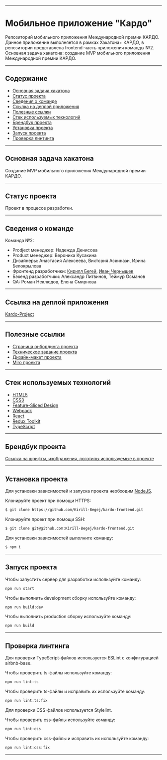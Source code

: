 ___
# Мобильное приложение "Кардо"
Репозиторий мобильного приложения Международной премии КАРДО. Данное приложение выполняется в рамках Хакатона+ КАРДО, в репозитории представлена frontend-часть приложения команды №2. Основная задача хакатона: создание MVP мобильного приложения Международной премии КАРДО.
___

## Содержание
- [Основная задача хакатона](#основная-задача-хакатона)
- [Статус проекта](#статус-проекта)
- [Сведения о команде](#сведения-о-команде)
- [Ссылка на деплой приложения](#ссылка-на-деплой-приложения)
- [Полезные ссылки](#полезные-ссылки)
- [Стек используемых технологий](#стек-используемых-технологий)
- [Брендбук проекта](#брендбук-проекта)
- [Установка проекта](#установка-проекта)
- [Запуск проекта](#запуск-проекта)
- [Проверка линтинга](#проверка-линтинга)
___

## Основная задача хакатона
Создание MVP мобильного приложения Международной премии КАРДО.
___

## Статус проекта
Проект в процессе разработки.
___

## Сведения о команде
Команда №2:
- Prodject менеджер: Надежда Денисова
- Product менеджер: Вероника Кусакина
- Дизайнеры: Анастасия Алексеева, Виктория Аскинази, Ирина Белокрылова
- Фронтенд разработчики: [Кирилл Бегей](https://github.com/kirill-Begej), [Иван Чернышев](https://github.com/VanyaGachist2)
- Бэкенд разработчики: Александр Литвинов, Теймур Османов
- QA: Роман Неклюдов, Елена Смирнова
___

## Ссылка на деплой приложения
[Kardo-Project](https://kardo-dev.vercel.app/)
___

## Полезные ссылки
- [Страница онбординга проекта](https://norikov.notion.site/568508697c74422d8077142bb7449791)
- [Техническое задание проекта](https://disk.yandex.ru/d/fikfo1dHbaYXIw)
- [Дизайн-макет проекта](https://www.figma.com/design/AE3HDcsJW1TVgCAPs41hGM/%D0%9A%D0%90%D0%A0%D0%94%D0%9E?node-id=0-1&t=4d9uFUM08EaUvUH8-0)
- [Miro проекта](https://miro.com/app/board/uXjVK1qJFAA=/)
___

## Стек используемых технологий
- [HTML5](https://dev.w3.org/html5/spec-LC/)
- [CSS3](https://www.w3.org/Style/CSS/)
- [Feature-Sliced Design](https://feature-sliced.design/ru/docs)
- [Webpack](https://webpack.js.org/)
- [React](https://react.dev/)
- [Redux Toolkit](https://redux-toolkit.js.org/)
- [TypeScript](https://www.typescriptlang.org/)
___

## Брендбук проекта
[Ссылка на шрифты, изображения, логотипы используемые в проекте](https://drive.google.com/drive/folders/1r16v19Z-oE0mTDHv948GKLwi9FjuP9l9?usp=drive_link)
___

## Установка проекта
Для установки зависимостей и запуска проекта необходим [NodeJS](https://nodejs.org/en).  

Клонируйте проект при помощи HTTPS:
```sh
$ git clone https://github.com/Kirill-Begej/kardo-frontend.git
```

Клонируйте проект при помощи SSH:
```sh
$ git clone git@github.com:Kirill-Begej/kardo-frontend.git
```

Для установки зависимостей выполните команду:
```sh
$ npm i
```
___

## Запуск проекта
Чтобы запустить сервер для разработки используйте команду:
```sh
npm run start
```

Чтобы выполнить development сборку используйте команду: 
```sh
npm run build:dev
```

Чтобы выполнить production сборку используйте команду: 
```sh
npm run build
```
___

## Проверка линтинга
Для проверки TypeScript-файлов используется ESLint с конфигурацией airbnb-base.

Чтобы проверить ts-файлы используйте команду:
```sh
npm run lint:ts
```

Чтобы проверить ts-файлы и исправить их используйте команду:
```sh
npm run lint:ts:fix
```

Для проверки CSS-файлов используется Stylelint.

Чтобы проверить css-файлы используйте команду:
```sh
npm run lint:css
```

Чтобы проверить css-файлы и исправить их используйте команду:
```sh
npm run lint:css:fix
```
___
